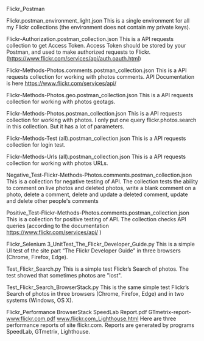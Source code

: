 Flickr_Postman

Flickr.postman_environment_light.json
This is a single environment for all my Flickr collections (the environment does not contain my private keys).

Flickr-Authorization.postman_collection.json
This is  a API requests collection to get Access Token.
Access Token should be stored by your Postman, and used to make authorized requests to Flickr.
(https://www.flickr.com/services/api/auth.oauth.html)

Flickr-Methods-Photos.comments.postman_collection.json
This is  a API requests collection for working with photos comments. 
API Documentation is here https://www.flickr.com/services/api/

Flickr-Methods-Photos.geo.postman_collection.json
This is  a API requests collection for working with photos geotags. 

Flickr-Methods-Photos.postman_collection.json
This is  a API requests collection for working with photos. I only put one query flickr.photos.search in this collection. But it has a lot of parameters.

Flickr-Methods-Test (all).postman_collection.json
This is  a API requests collection for login test.

Flickr-Methods-Urls (all).postman_collection.json
This is  a API requests collection for working with photos URLs.

Negative_Test-Flickr-Methods-Photos.comments.postman_collection.json
This is a collection for negative testing of API.
The collection tests the ability to comment on live photos and deleted photos, write a blank comment on a photo, delete a comment, delete and update a deleted comment, update and delete other people's comments

Positive_Test-Flickr-Methods-Photos.comments.postman_collection.json
This is a collection for positive testing of API.
The collection checks API queries (according to the documentation https://www.flickr.com/services/api/ )

Flickr_Selenium
3_UnitTest_The_Flickr_Developer_Guide.py
This is a simple UI test of the site part “The Flickr Developer Guide” in three browsers (Chrome, Firefox, Edge).

Test_Flickr_Search.py
This is a simple test Flickr’s Search of photos. The test showed that sometimes photos are "lost".

Test_Flickr_Search_BrowserStack.py
This is the same simple test Flickr’s Search of photos in three browsers (Chrome, Firefox, Edge) and in two systems (Windows, OS X).

Flickr_Performance
BrowserStack SpeedLab Report.pdf
GTmetrix-report-www.flickr.com.pdf
www.flickr.com_Lighthouse.html
Here are three performance reports of site flickr.com. Reports are generated by programs SpeedLab, GTmetrix, Lighthouse.
